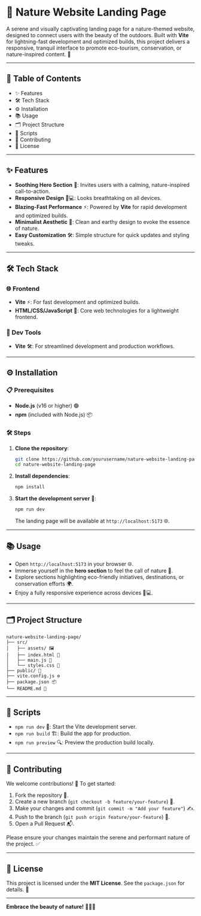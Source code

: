 # 🌿 Nature Website Landing Page

A serene and visually captivating landing page for a nature-themed website, designed to connect users with the beauty of the outdoors. Built with **Vite** for lightning-fast development and optimized builds, this project delivers a responsive, tranquil interface to promote eco-tourism, conservation, or nature-inspired content. 🌳

---

## 📑 Table of Contents

- ✨ Features
- 🛠️ Tech Stack
- ⚙️ Installation
- 📚 Usage
- 🗂️ Project Structure
- 📜 Scripts
- 🤝 Contributing
- 📄 License

---

## ✨ Features

- **Soothing Hero Section** 🌄: Invites users with a calming, nature-inspired call-to-action.
- **Responsive Design** 📱💻: Looks breathtaking on all devices.
- **Blazing-Fast Performance** ⚡: Powered by **Vite** for rapid development and optimized builds.
- **Minimalist Aesthetic** 🎨: Clean and earthy design to evoke the essence of nature.
- **Easy Customization** 🛠️: Simple structure for quick updates and styling tweaks.

---

## 🛠️ Tech Stack

### 🌐 Frontend

- **Vite** ⚡: For fast development and optimized builds.
- **HTML/CSS/JavaScript** 📄: Core web technologies for a lightweight frontend.

### 🧰 Dev Tools

- **Vite** 🛠️: For streamlined development and production workflows.

---

## ⚙️ Installation

### 📋 Prerequisites

- **Node.js** (v16 or higher) 🟢
- **npm** (included with Node.js) 📦

### 🛠️ Steps

1. **Clone the repository**:

   ```bash
   git clone https://github.com/yourusername/nature-website-landing-page.git
   cd nature-website-landing-page
   ```

2. **Install dependencies**:

   ```bash
   npm install
   ```

3. **Start the development server** 🚀:

   ```bash
   npm run dev
   ```

   The landing page will be available at `http://localhost:5173` 🌐.

---

## 📚 Usage

- Open `http://localhost:5173` in your browser 🌐.
- Immerse yourself in the **hero section** to feel the call of nature 🌿.
- Explore sections highlighting eco-friendly initiatives, destinations, or conservation efforts 🌍.
- Enjoy a fully responsive experience across devices 📱💻.

---

## 🗂️ Project Structure

```
nature-website-landing-page/
├── src/
│   ├── assets/ 🖼️
│   ├── index.html 📄
│   ├── main.js 🚀
│   └── styles.css 🎨
├── public/ 📂
├── vite.config.js ⚙️
├── package.json 📦
└── README.md 📜
```

---

## 📜 Scripts

- `npm run dev` 🚀: Start the Vite development server.
- `npm run build` 🏗️: Build the app for production.
- `npm run preview` 🔍: Preview the production build locally.

---

## 🤝 Contributing

We welcome contributions! 🎉 To get started:

1. Fork the repository 🍴.
2. Create a new branch (`git checkout -b feature/your-feature`) 🌿.
3. Make your changes and commit (`git commit -m "Add your feature"`) ✍️.
4. Push to the branch (`git push origin feature/your-feature`) 🚀.
5. Open a Pull Request 📬.

Please ensure your changes maintain the serene and performant nature of the project. ✅

---

## 📄 License

This project is licensed under the **MIT License**. See the `package.json` for details. 📜

---

**Embrace the beauty of nature!** 🌿🌄✨
